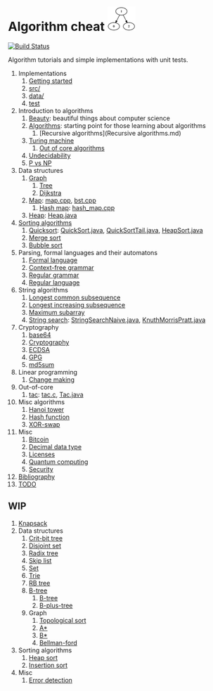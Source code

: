 # Algorithm cheat ![logo](logo.png)

[![Build Status](https://travis-ci.org/cirosantilli/algorithm-cheat.svg?branch=master)](https://travis-ci.org/cirosantilli/algorithm-cheat)

Algorithm tutorials and simple implementations with unit tests.

1.  Implementations
    1. [Getting started](getting-started.md)
    1. [src/](src/)
    1. [data/](data/)
    1. [test](test)
1.  Introduction to algorithms
    1.  [Beauty](beauty.md): beautiful things about computer science
    1.  [Algorithms](algorithms.md): starting point for those learning about algorithms
        1. [Recursive algorithms](Recursive algorithms.md)
    1.  [Turing machine](turing-machine.md)
        1. [Out of core algorithms](out-of-core.md)
    1.  [Undecidability](undecidability.md)
    1.  [P vs NP](p-vs-np.md)
1.  Data structures
    1.  [Graph](graph.md)
        1. [Tree](tree.md)
        1. [Dijkstra](dijkstra.md)
    1.  [Map](map.md): [map.cpp](src/cpp/map.cpp), [bst.cpp](src/cpp/bst.hpp)
        1. [Hash map](hash-map.md): [hash_map.cpp](src/cpp/hash_map.hpp)
    1. [Heap](heap.md): [Heap.java](src/java/Heap.java)
1.  [Sorting algorithms](sort/)
    1. [Quicksort](quicksort.md): [QuickSort.java](src/java/QuickSort.java), [QuickSortTail.java](src/java/QuickSortTail.java), [HeapSort.java](src/java/HeapSort.java)
    1. [Merge sort](merge-sort.md)
    1. [Bubble sort](bubble-sort.md)
1.  Parsing, formal languages and their automatons
    1. [Formal language](formal-language.md)
    1. [Context-free grammar](context-free-grammar.md)
    1. [Regular grammar](regular-grammar.md)
    1. [Regular language](regular-language.md)
1.  String algorithms
    1. [Longest common subsequence](longest-common-subsequence.md)
    1. [Longest increasing subsequence](longest-increasing-subsequence.md)
    1. [Maximum subarray](maximum-subarray.md)
    1. [String search](string-search.md): [StringSearchNaive.java](src/java/StringSearchNaive.java), [KnuthMorrisPratt.java](src/java/KnuthMorrisPratt.java)
1.  Cryptography
    1. [base64](base64.md)
    1. [Cryptography](cryptography)
    1. [ECDSA](ecdsa.md)
    1. [GPG](gpg.md)
    1. [md5sum](md5sum.md)
1.  Linear programming
    1. [Change making](change-making.md)
1.  Out-of-core
    1. [tac](tac.md): [tac.c](src/c/tac.c), [Tac.java](src/java/Tac.java)
1.  Misc algorithms
    1. [Hanoi tower](hanoi-tower.md)
    1. [Hash function](hash-function.md)
    1. [XOR-swap](xor-swap.md)
1.  Misc
    1. [Bitcoin](bitcoin.md)
    1. [Decimal data type](decimal-data-type.md)
    1. [Licenses](licenses.md)
    1. [Quantum computing](quantum-computing.md)
    1. [Security](security.md)
1.  [Bibliography](bibliography.md)
1.  [TODO](TODO.md)

## WIP

1.  [Knapsack](knapsack.md)
1.  Data structures
    1.  [Crit-bit tree](crit-bit-tree.md)
    1.  [Disjoint set](disjoint-set.md)
    1.  [Radix tree](radix-tree.md)
    1.  [Skip list](skip-list.md)
    1.  [Set](set.md)
    1.  [Trie](trie.md)
    1.  [RB tree](rb-tree.md)
    1.  [B-tree](b-tree.md)
        1. [B-tree](b-tree.md)
        1. [B-plus-tree](b-plus-tree.md)
    1. Graph
        1. [Topological sort](topological-sort.md)
        1. [A*](a-star.md)
        1. [B*](b-star.md)
        1. [Bellman-ford](bellman-ford.md)
1.  Sorting algorithms
    1. [Heap sort](heap-sort.md)
    1. [Insertion sort](insertion-sort.md)
1.  Misc
    1. [Error detection](error-detection.md)
